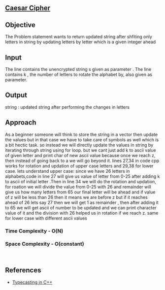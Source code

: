 ## [Caesar Cipher](https://www.hackerrank.com/challenges/caesar-cipher-1/problem)


## Objective
The Problem statement wants to return updated string after shfiting only letters in string by updating letters by letter which is a given integer  ahead

## Input 
The  line contains the unencrypted string s given as parameter .
The  line contains k , the number of letters to rotate the alphabet by, also given as parameter.

## Output
string : updated string after performing the changes in letters

## Approach
As a beginner someone will think to store the string in a vector then update the values but in that case we have to take care of symbols as well which is a bit hectic task.
so instead we will directly update the values in string by iterating through string using for loop.
but we cant just add k to ascii value of given letter and print char of new ascii value because once we reach z, then instead of going back to a we will go beyond it.
lines 27,34 in code cpp works for rotation and updation of  upper case letters and 29,38 for lower case.
lets understand upper case:
since we have 26 letters in alphabets,code in line 27 will give us value of letter from 0-25 after adding k to ascii of initial letter .Then in line 34 we will do the rotation and updation, for roation we will divide the value from 0-25 with 26 and remainder will give us how many letters from 65 our final letter will be ahead and if value of z will be less than 26 then it means we are before z but if it reaches ahead of 26 lets say 27 then we will get 1 as remainder , then after adding it to 65 we will get ascii of number to be updated and we can print character value of it and the division with 26 helped us in rotation if we reach z.
same for lower case  with different ascii values 




### Time Complexity - O(N)
### Space Complexity - O(constant)
 
<br>

## References
* [Typecasting in C++](https://www.tutorialspoint.com/how-do-i-convert-a-char-to-an-int-in-c-and-cplusplus)